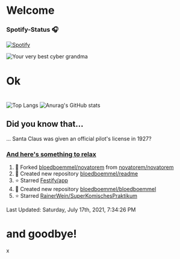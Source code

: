 # Welcome
### Spotify-Status 🎧
[![Spotify](https://novatorem-amber-nine.vercel.app/api/spotify)](https://open.spotify.com/user/bloedboemmel)

![Your very best cyber grandma](https://thekenyonthrill.files.wordpress.com/2013/10/44-grandma-computer-e1381195849436.jpg)
# Ok

#
![Top Langs](https://letstrys-bloedboemmel.vercel.app/api/top-langs/?username=bloedboemmel)
![Anurag's GitHub stats](https://letstrys-bloedboemmel.vercel.app/api?username=bloedboemmel&show_icons=true&theme=radical)
## Did you know that...
... Santa Claus was given an official pilot's license in 1927?
### [And here's something to relax](http://www.5z8.info/open.exe_h2n6lk_worm)
<!--RECENT_ACTIVITY:start-->
1. 🔱 Forked [bloedboemmel/novatorem](https://github.com/bloedboemmel/novatorem) from [novatorem/novatorem](https://github.com/novatorem/novatorem)
2. 📔 Created new repository [bloedboemmel/readme](https://github.com/bloedboemmel/readme)
3. ⭐ Starred [Festify/app](https://github.com/Festify/app)
4. 📔 Created new repository [bloedboemmel/bloedboemmel](https://github.com/bloedboemmel/bloedboemmel)
5. ⭐ Starred [RainerWein/SuperKomischesPraktikum](https://github.com/RainerWein/SuperKomischesPraktikum)
<!--RECENT_ACTIVITY:end-->

<!--RECENT_ACTIVITY:last_update-->
Last Updated: Saturday, July 17th, 2021, 7:34:26 PM
<!--RECENT_ACTIVITY:last_update_end-->
# and goodbye!
x

